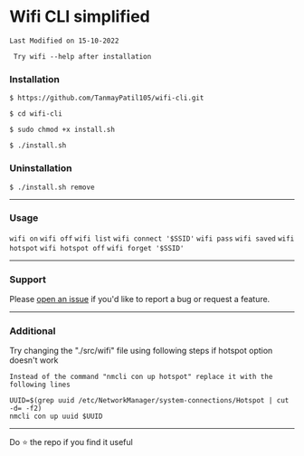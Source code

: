 # Wifi CLI simplified

```Last Modified on 15-10-2022```

``` Try wifi --help after installation```

### Installation

```
$ https://github.com/TanmayPatil105/wifi-cli.git
```
```
$ cd wifi-cli
```
```
$ sudo chmod +x install.sh
```
```
$ ./install.sh
```
### Uninstallation

```
$ ./install.sh remove
```
<hr/>

### Usage 

```wifi on```
```wifi off```
```wifi list```
```wifi connect '$SSID'```
```wifi pass```
```wifi saved```
```wifi hotspot```
```wifi hotspot off```
```wifi forget '$SSID'```

<hr/>

### Support
Please [open an issue](https://github.com/TanmayPatil105/Automation-using-shell-scripts/issues/new) if you'd like to report a bug or request a feature.

<hr/>

### Additional
Try changing the "./src/wifi" file using following steps if hotspot option doesn't work

```
Instead of the command "nmcli con up hotspot" replace it with the following lines
```
```
UUID=$(grep uuid /etc/NetworkManager/system-connections/Hotspot | cut -d= -f2)
nmcli con up uuid $UUID
```
<hr/>
Do ⭐ the repo if you find it useful
